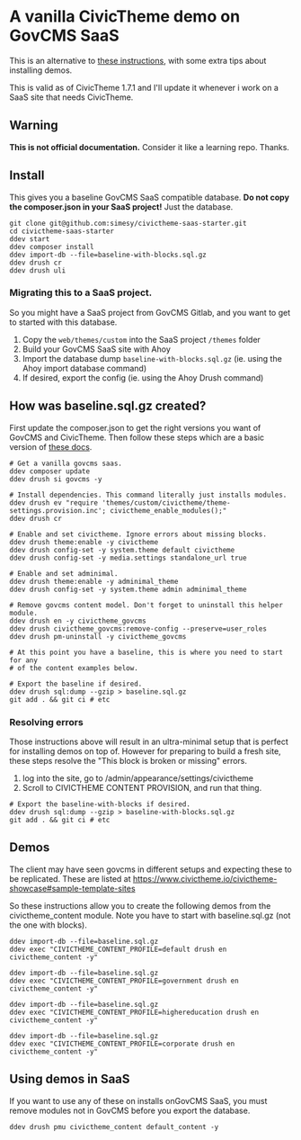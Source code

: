 # A vanilla CivicTheme demo on GovCMS SaaS

This is an alternative to [these instructions](https://docs.civictheme.io/development/drupal-theme/using-in-govcms-saas),
with some extra tips about installing demos.

This is valid as of CivicTheme 1.7.1 and I'll update it whenever i work
on a SaaS site that needs CivicTheme.

## Warning

**This is not official documentation.** Consider it like a learning repo. Thanks.

## Install 

This gives you a baseline GovCMS SaaS compatible database. **Do not copy
the composer.json in your SaaS project!** Just the database.

```
git clone git@github.com:simesy/civictheme-saas-starter.git
cd civictheme-saas-starter
ddev start
ddev composer install
ddev import-db --file=baseline-with-blocks.sql.gz
ddev drush cr
ddev drush uli
```

### Migrating this to a SaaS project.

So you might have a SaaS project from GovCMS Gitlab, and you want 
to get to started with this database.

1. Copy the `web/themes/custom` into the SaaS project `/themes` folder
2. Build your GovCMS SaaS site with Ahoy
3. Import the database dump `baseline-with-blocks.sql.gz` (ie. using the Ahoy import database command)
4. If desired, export the config (ie. using the Ahoy Drush command)

## How was baseline.sql.gz created?

First update the composer.json to get the right versions you want of GovCMS
and CivicTheme. Then follow these steps which are a basic version of
[these docs](https://docs.civictheme.io/development/drupal-theme/using-in-govcms-saas).

```
# Get a vanilla govcms saas.
ddev composer update
ddev drush si govcms -y

# Install dependencies. This command literally just installs modules.
ddev drush ev "require 'themes/custom/civictheme/theme-settings.provision.inc'; civictheme_enable_modules();"
ddev drush cr

# Enable and set civictheme. Ignore errors about missing blocks.
ddev drush theme:enable -y civictheme
ddev drush config-set -y system.theme default civictheme
ddev drush config-set -y media.settings standalone_url true

# Enable and set adminimal.
ddev drush theme:enable -y adminimal_theme
ddev drush config-set -y system.theme admin adminimal_theme

# Remove govcms content model. Don't forget to uninstall this helper module.
ddev drush en -y civictheme_govcms
ddev drush civictheme_govcms:remove-config --preserve=user_roles
ddev drush pm-uninstall -y civictheme_govcms

# At this point you have a baseline, this is where you need to start for any
# of the content examples below.

# Export the baseline if desired.
ddev drush sql:dump --gzip > baseline.sql.gz
git add . && git ci # etc
```

### Resolving errors

Those instructions above will result in an ultra-minimal setup that is perfect for
installing demos on top of. However for preparing to build a fresh site, these
steps resolve the "This block is broken or missing" errors.

1. log into the site, go to /admin/appearance/settings/civictheme
2. Scroll to CIVICTHEME CONTENT PROVISION, and run that thing. 

```
# Export the baseline-with-blocks if desired.
ddev drush sql:dump --gzip > baseline-with-blocks.sql.gz
git add . && git ci # etc
```

## Demos

The client may have seen govcms in different setups and expecting these to be replicated.
These are listed at https://www.civictheme.io/civictheme-showcase#sample-template-sites

So these instructions allow you to create the following demos from the civictheme_content
module. Note you have to start with baseline.sql.gz (not the one with blocks).

```
ddev import-db --file=baseline.sql.gz
ddev exec "CIVICTHEME_CONTENT_PROFILE=default drush en civictheme_content -y"

ddev import-db --file=baseline.sql.gz
ddev exec "CIVICTHEME_CONTENT_PROFILE=government drush en civictheme_content -y"

ddev import-db --file=baseline.sql.gz
ddev exec "CIVICTHEME_CONTENT_PROFILE=highereducation drush en civictheme_content -y"

ddev import-db --file=baseline.sql.gz
ddev exec "CIVICTHEME_CONTENT_PROFILE=corporate drush en civictheme_content -y"
```

## Using demos in SaaS

If you want to use any of these on installs onGovCMS SaaS, you must remove
modules not in GovCMS before you export the database.

```
ddev drush pmu civictheme_content default_content -y
```
